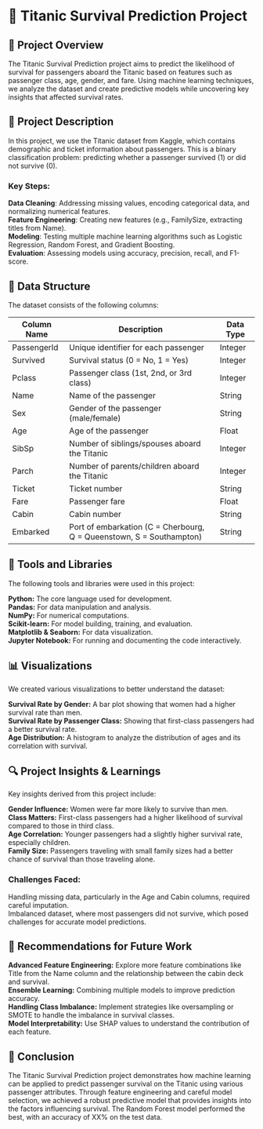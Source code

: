# 🚢 Titanic Survival Prediction Project 

## 🎯 Project Overview 

The Titanic Survival Prediction project aims to predict the likelihood of survival for passengers aboard the Titanic based on features such as passenger class, age, gender, and fare. Using machine learning techniques, we analyze the dataset and create predictive models while uncovering key insights that affected survival rates.

## 📝 Project Description
In this project, we use the Titanic dataset from Kaggle, which contains demographic and ticket information about passengers. This is a binary classification problem: predicting whether a passenger survived (1) or did not survive (0).

### Key Steps:
**Data Cleaning**: Addressing missing values, encoding categorical data, and normalizing numerical features.   
**Feature Engineering**: Creating new features (e.g., FamilySize, extracting titles from Name).    
**Modeling**: Testing multiple machine learning algorithms such as Logistic Regression, Random Forest, and Gradient Boosting.   
**Evaluation**: Assessing models using accuracy, precision, recall, and F1-score.

## 📂 Data Structure

The dataset consists of the following columns:

| Column Name | Description                                     | Data Type |
|-------------|-------------------------------------------------|-----------|
| PassengerId | Unique identifier for each passenger           | Integer   |
| Survived    | Survival status (0 = No, 1 = Yes)              | Integer   |
| Pclass      | Passenger class (1st, 2nd, or 3rd class)       | Integer   |
| Name        | Name of the passenger                          | String    |
| Sex         | Gender of the passenger (male/female)           | String    |
| Age         | Age of the passenger                           | Float     |
| SibSp       | Number of siblings/spouses aboard the Titanic | Integer   |
| Parch       | Number of parents/children aboard the Titanic | Integer   |
| Ticket      | Ticket number                                  | String    |
| Fare        | Passenger fare                                 | Float     |
| Cabin       | Cabin number                                   | String    |
| Embarked    | Port of embarkation (C = Cherbourg, Q = Queenstown, S = Southampton) | String    |


## 🔧 Tools and Libraries
The following tools and libraries were used in this project:

**Python:** The core language used for development.   
**Pandas:** For data manipulation and analysis.  
**NumPy:** For numerical computations.  
**Scikit-learn:** For model building, training, and evaluation.  
**Matplotlib & Seaborn:** For data visualization.  
**Jupyter Notebook:** For running and documenting the code interactively.

## 📊 Visualizations
We created various visualizations to better understand the dataset:

**Survival Rate by Gender:** A bar plot showing that women had a higher survival rate than men.  
**Survival Rate by Passenger Class:** Showing that first-class passengers had a better survival rate.  
**Age Distribution:** A histogram to analyze the distribution of ages and its correlation with survival.

## 🔍 Project Insights & Learnings
Key insights derived from this project include:

**Gender Influence:** Women were far more likely to survive than men.  
**Class Matters:** First-class passengers had a higher likelihood of survival compared to those in third class.  
**Age Correlation:** Younger passengers had a slightly higher survival rate, especially children.  
**Family Size:** Passengers traveling with small family sizes had a better chance of survival than those traveling alone.

### Challenges Faced:
Handling missing data, particularly in the Age and Cabin columns, required careful imputation.  
Imbalanced dataset, where most passengers did not survive, which posed challenges for accurate model predictions.

## 🔮 Recommendations for Future Work
**Advanced Feature Engineering:** Explore more feature combinations like Title from the Name column and the relationship between the cabin deck and survival.   
**Ensemble Learning:** Combining multiple models to improve prediction accuracy.  
**Handling Class Imbalance:** Implement strategies like oversampling or SMOTE to handle the imbalance in survival classes.  
**Model Interpretability:** Use SHAP values to understand the contribution of each feature.  
## 🚀 Conclusion
The Titanic Survival Prediction project demonstrates how machine learning can be applied to predict passenger survival on the Titanic using various passenger attributes. Through feature engineering and careful model selection, we achieved a robust predictive model that provides insights into the factors influencing survival. The Random Forest model performed the best, with an accuracy of XX% on the test data.
